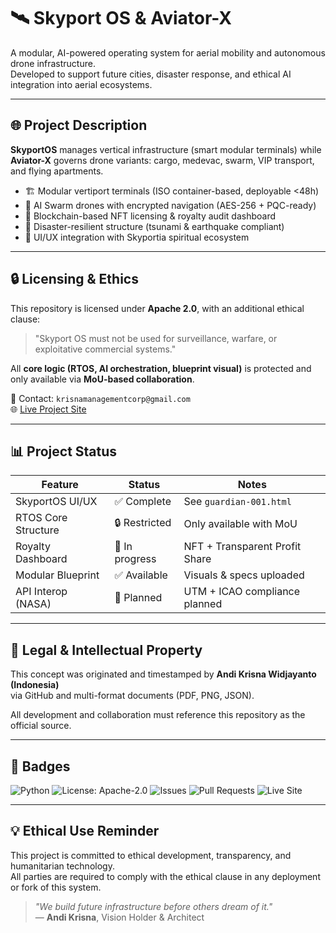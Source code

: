 # 🛰️ Skyport OS & Aviator-X

A modular, AI-powered operating system for aerial mobility and autonomous drone infrastructure.  
Developed to support future cities, disaster response, and ethical AI integration into aerial ecosystems.

---

## 🌐 Project Description

**SkyportOS** manages vertical infrastructure (smart modular terminals) while **Aviator-X** governs drone variants: cargo, medevac, swarm, VIP transport, and flying apartments.

- 🏗 Modular vertiport terminals (ISO container-based, deployable <48h)
- 🧠 AI Swarm drones with encrypted navigation (AES-256 + PQC-ready)
- 🧾 Blockchain-based NFT licensing & royalty audit dashboard
- 🌊 Disaster-resilient structure (tsunami & earthquake compliant)
- 🎨 UI/UX integration with Skyportia spiritual ecosystem

---

## 🔒 Licensing & Ethics

This repository is licensed under **Apache 2.0**, with an additional ethical clause:

> "Skyport OS must not be used for surveillance, warfare, or exploitative commercial systems."

All **core logic (RTOS, AI orchestration, blueprint visual)** is protected and only available via **MoU-based collaboration**.

📧 Contact: `krisnamanagementcorp@gmail.com`  
🌐 [Live Project Site](https://andi251071.github.io/skyport-os/)

---

## 📊 Project Status

| Feature             | Status        | Notes                             |
|---------------------|---------------|-----------------------------------|
| SkyportOS UI/UX     | ✅ Complete   | See `guardian-001.html`          |
| RTOS Core Structure | 🔒 Restricted | Only available with MoU          |
| Royalty Dashboard   | 🔄 In progress| NFT + Transparent Profit Share   |
| Modular Blueprint   | ✅ Available  | Visuals & specs uploaded         |
| API Interop (NASA)  | 🔄 Planned    | UTM + ICAO compliance planned    |

---

## 🧾 Legal & Intellectual Property

This concept was originated and timestamped by **Andi Krisna Widjayanto (Indonesia)**  
via GitHub and multi-format documents (PDF, PNG, JSON).

All development and collaboration must reference this repository as the official source.

---

## 🔗 Badges

![Python](https://img.shields.io/badge/python-3.10%2B-blue)
![License: Apache-2.0](https://img.shields.io/badge/License-Apache_2.0-green)
![Issues](https://img.shields.io/github/issues/andi251071/skyport-os-aviatorx)
![Pull Requests](https://img.shields.io/github/issues-pr/andi251071/skyport-os-aviatorx)
![Live Site](https://img.shields.io/badge/Live%20Site-Skyport%20OS-blue?logo=github&link=https://andi251071.github.io/skyport-os/)

---

## 💡 Ethical Use Reminder

This project is committed to ethical development, transparency, and humanitarian technology.  
All parties are required to comply with the ethical clause in any deployment or fork of this system.

> _"We build future infrastructure before others dream of it."_  
> — **Andi Krisna**, Vision Holder & Architect
